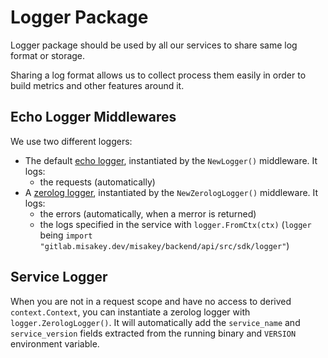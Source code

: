 # Logger Package

Logger package should be used by all our services to share same log format or storage.

Sharing a log format allows us to collect process them easily in order to build metrics and other features around it.

## Echo Logger Middlewares

We use two different loggers:
- The default [echo logger](https://godoc.org/github.com/labstack/echo#Logger), instantiated by the `NewLogger()` middleware. It logs:
  - the requests (automatically)
- A [zerolog logger](https://github.com/rs/zerolog), instantiated by the `NewZerologLogger()` middleware. It logs:
  - the errors (automatically, when a merror is returned)
  - the logs specified in the service with `logger.FromCtx(ctx)` (`logger` being `import "gitlab.misakey.dev/misakey/backend/api/src/sdk/logger"`)

## Service Logger

When you are not in a request scope and have no access to derived `context.Context`, you can instantiate a zerolog logger with `logger.ZerologLogger()`. It will automatically add the `service_name` and `service_version` fields extracted from the running binary and `VERSION` environment variable.
